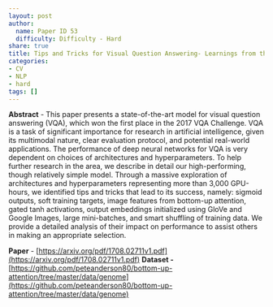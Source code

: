 ```yaml
---
layout: post
author:
  name: Paper ID 53
  difficulty: Difficulty - Hard
share: true
title: Tips and Tricks for Visual Question Answering- Learnings from the 2017 Challenge
categories:
- CV
- NLP
- hard
tags: []
---
```

**Abstract** - This paper presents a state-of-the-art model for visual
question answering (VQA), which won the first place in
the 2017 VQA Challenge. VQA is a task of significant
importance for research in artificial intelligence, given its
multimodal nature, clear evaluation protocol, and potential
real-world applications. The performance of deep neural
networks for VQA is very dependent on choices of architectures and hyperparameters. To help further research in
the area, we describe in detail our high-performing, though
relatively simple model. Through a massive exploration of
architectures and hyperparameters representing more than
3,000 GPU-hours, we identified tips and tricks that lead
to its success, namely: sigmoid outputs, soft training targets, image features from bottom-up attention, gated tanh
activations, output embeddings initialized using GloVe and
Google Images, large mini-batches, and smart shuffling of
training data. We provide a detailed analysis of their impact
on performance to assist others in making an appropriate
selection.

**Paper** - [https://arxiv.org/pdf/1708.02711v1.pdf](https://arxiv.org/pdf/1708.02711v1.pdf)
**Dataset -** [https://github.com/peteanderson80/bottom-up-attention/tree/master/data/genome](https://github.com/peteanderson80/bottom-up-attention/tree/master/data/genome)
    
